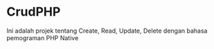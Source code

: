 # CrudPHP
 Ini adalah projek tentang Create, Read, Update, Delete dengan bahasa pemograman PHP Native
